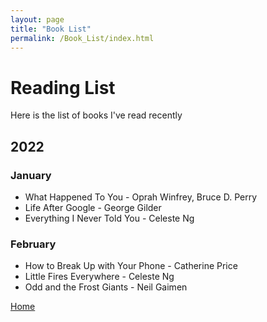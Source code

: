 ```yaml
---
layout: page
title: "Book List"
permalink: /Book_List/index.html
---
```


# Reading List

Here is the list of books I've read recently

## 2022
### January
 - What Happened To You - Oprah Winfrey, Bruce D. Perry
 - Life After Google - George Gilder
 - Everything I Never Told You - Celeste Ng
 
### February
 - How to Break Up with Your Phone - Catherine Price
 - Little Fires Everywhere - Celeste Ng
 - Odd and the Frost Giants -  Neil Gaimen
 
[Home](clevertrevor.me)
